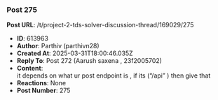 ### Post 275
**Post URL**: /t/project-2-tds-solver-discussion-thread/169029/275
- **ID**: 613963
- **Author**: Parthiv (parthivn28)
- **Created At**: 2025-03-31T18:00:46.035Z
- **Reply To**: Post 272 (Aarush saxena , 23f2005702)
- **Content**:  
  it depends on what ur post endpoint is , if its (“/api” ) then give that
- **Reactions**: None
- **Post Number**: 275

